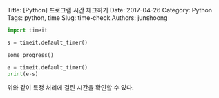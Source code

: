 Title: [Python] 프로그램 시간 체크하기
Date: 2017-04-26
Category: Python
Tags: python, time
Slug: time-check
Authors: junshoong

```python
import timeit

s = timeit.default_timer()

some_progress()

e = timeit.default_timer()
print(e-s)
```
위와 같이 특정 처리에 걸린 시간을 확인할 수 있다.

